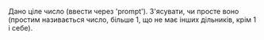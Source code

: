 Дано ціле число (ввести через 'prompt'). З'ясувати, чи просте воно (простим називається число, більше 1, що не має інших дільників, крім 1 і себе).